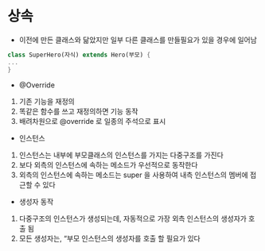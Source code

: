 # 상속

- 이전에 만든 클래스와 닮았지만 일부 다른 클래스를 만들필요가 있을 경우에 일어남

```dart
class SuperHero(자식) extends Hero(부모) {
...
}
```

- @Override
1. 기존 기능을 재정의
2. 똑같은 함수를 쓰고 재정의하면 기능 동작
3. 배려차원으로 @override 로 일종의 주석으로 표시


- 인스턴스
1. 인스턴스는 내부에 부모클래스의 인스턴스를 가지는 다중구조를 가진다
2. 보다 외측의 인스턴스에 속하는 메소드가 우선적으로 동작한다
3. 외측의 인스턴스에 속하는 메소드는 super 을 사용하여 내측 인스턴스의 멤버에 접근할 수 있다

- 생성자 동작
1. 다중구조의 인스턴스가 생성되는데, 자동적으로 가장 외측 인스턴스의 생성자가 호출 됨
2.  모든 생성자는, “부모 인스턴스의 생성자를 호출 할 필요가 있다

